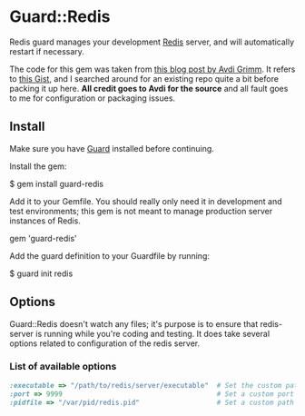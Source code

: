 # Guard::Redis

Redis guard manages your development [Redis](http://redis.io) server, and will automatically restart if necessary.

The code for this gem was taken from [this blog post by Avdi Grimm](http://avdi.org/devblog/2011/06/15/a-guardfile-for-redis/).  It refers to [this Gist](https://gist.github.com/1026546), and I searched around for an existing repo quite a bit before packing it up here.  __All credit goes to Avdi for the source__ and all fault goes to me for configuration or packaging issues.

## Install

Make sure you have [Guard](https://github.com/guard/guard) installed before continuing.

Install the gem:

  $ gem install guard-redis

Add it to your Gemfile.  You should really only need it in development and test environments; this gem is not meant to manage production server instances of Redis.

  gem 'guard-redis'

Add the guard definition to your Guardfile by running:

  $ guard init redis

## Options

Guard::Redis doesn't watch any files; it's purpose is to ensure that redis-server is running while you're coding and testing.  It does take several options related to configuration of the redis server.

### List of available options
~~~~ruby
:executable => "/path/to/redis/server/executable"  # Set the custom path to the redis server executable
:port => 9999                                      # Set a custom port number the redis server is running on
:pidfile => "/var/pid/redis.pid"                   # Set a custom path the where the pidfile is written
~~~~